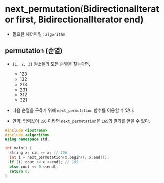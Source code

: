 # next_permutation(BidirectionalIterator first, BidirectionalIterator end)

- 필요한 헤더파일 : `algorithm`

## permutation (순열)

- `{1, 2, 3}` 원소들의 모든 순열을 찾는다면,

  - 123
  - 132
  - 213
  - 231
  - 312
  - 321

- 다음 순열을 구하기 위해 `next_permutation` 함수를 이용할 수 있다.
- 만약, 입력값이 `156` 이라면 `next_permutation`은 `165`의 결과를 얻을 수 있다.

```cpp
#include <iostream>
#include <algorithm>
using namespace std;

int main() {
  string x; cin >> x; // 156
  int i = next_permutation(x.begin(), x.end());
  if (i) cout << x <<endl; // 165
  else cout << 0 <<endl;
  return 0;
}
```
